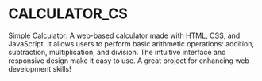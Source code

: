# CALCULATOR_CS
Simple Calculator: A web-based calculator made with HTML, CSS, and JavaScript. It allows users to perform basic arithmetic operations: addition, subtraction, multiplication, and division. The intuitive interface and responsive design make it easy to use. A great project for enhancing web development skills!
